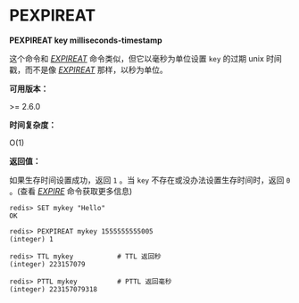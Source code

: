 
# PEXPIREAT

**PEXPIREAT key milliseconds-timestamp**

这个命令和 [_EXPIREAT_](expireat.html) 命令类似，但它以毫秒为单位设置 `key` 的过期 unix 时间戳，而不是像 [_EXPIREAT_](expireat.html) 那样，以秒为单位。

**可用版本：**

&gt;= 2.6.0

**时间复杂度：**

O(1)

**返回值：**

如果生存时间设置成功，返回 `1` 。当 `key` 不存在或没办法设置生存时间时，返回 `0` 。(查看 [_EXPIRE_](expire.html) 命令获取更多信息)

```
redis> SET mykey "Hello"
OK

redis> PEXPIREAT mykey 1555555555005
(integer) 1

redis> TTL mykey           # TTL 返回秒
(integer) 223157079

redis> PTTL mykey          # PTTL 返回毫秒
(integer) 223157079318

```
